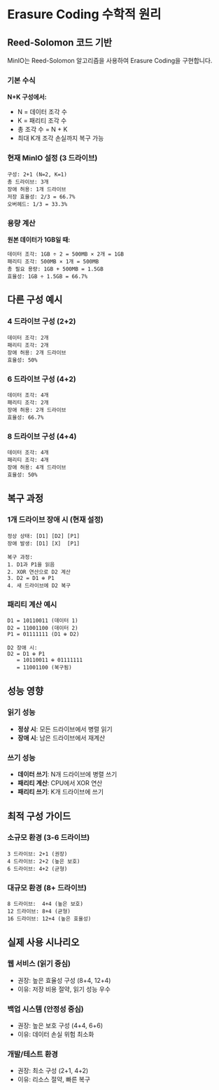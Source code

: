 # Erasure Coding 수학적 원리

## Reed-Solomon 코드 기반

MinIO는 Reed-Solomon 알고리즘을 사용하여 Erasure Coding을 구현합니다.

### 기본 수식

**N+K 구성에서:**
- N = 데이터 조각 수
- K = 패리티 조각 수
- 총 조각 수 = N + K
- 최대 K개 조각 손실까지 복구 가능

### 현재 MinIO 설정 (3 드라이브)

```
구성: 2+1 (N=2, K=1)
총 드라이브: 3개
장애 허용: 1개 드라이브
저장 효율성: 2/3 = 66.7%
오버헤드: 1/3 = 33.3%
```

### 용량 계산

**원본 데이터가 1GB일 때:**
```
데이터 조각: 1GB ÷ 2 = 500MB × 2개 = 1GB
패리티 조각: 500MB × 1개 = 500MB
총 필요 용량: 1GB + 500MB = 1.5GB
효율성: 1GB ÷ 1.5GB = 66.7%
```

## 다른 구성 예시

### 4 드라이브 구성 (2+2)
```
데이터 조각: 2개
패리티 조각: 2개
장애 허용: 2개 드라이브
효율성: 50%
```

### 6 드라이브 구성 (4+2)
```
데이터 조각: 4개
패리티 조각: 2개
장애 허용: 2개 드라이브
효율성: 66.7%
```

### 8 드라이브 구성 (4+4)
```
데이터 조각: 4개
패리티 조각: 4개
장애 허용: 4개 드라이브
효율성: 50%
```

## 복구 과정

### 1개 드라이브 장애 시 (현재 설정)
```
정상 상태: [D1] [D2] [P1]
장애 발생: [D1] [X]  [P1]

복구 과정:
1. D1과 P1을 읽음
2. XOR 연산으로 D2 계산
3. D2 = D1 ⊕ P1
4. 새 드라이브에 D2 복구
```

### 패리티 계산 예시
```
D1 = 10110011 (데이터 1)
D2 = 11001100 (데이터 2)
P1 = 01111111 (D1 ⊕ D2)

D2 장애 시:
D2 = D1 ⊕ P1
   = 10110011 ⊕ 01111111
   = 11001100 (복구됨)
```

## 성능 영향

### 읽기 성능
- **정상 시**: 모든 드라이브에서 병렬 읽기
- **장애 시**: 남은 드라이브에서 재계산

### 쓰기 성능
- **데이터 쓰기**: N개 드라이브에 병렬 쓰기
- **패리티 계산**: CPU에서 XOR 연산
- **패리티 쓰기**: K개 드라이브에 쓰기

## 최적 구성 가이드

### 소규모 환경 (3-6 드라이브)
```
3 드라이브: 2+1 (권장)
4 드라이브: 2+2 (높은 보호)
6 드라이브: 4+2 (균형)
```

### 대규모 환경 (8+ 드라이브)
```
8 드라이브:  4+4 (높은 보호)
12 드라이브: 8+4 (균형)
16 드라이브: 12+4 (높은 효율성)
```

## 실제 사용 시나리오

### 웹 서비스 (읽기 중심)
- 권장: 높은 효율성 구성 (8+4, 12+4)
- 이유: 저장 비용 절약, 읽기 성능 우수

### 백업 시스템 (안정성 중심)
- 권장: 높은 보호 구성 (4+4, 6+6)
- 이유: 데이터 손실 위험 최소화

### 개발/테스트 환경
- 권장: 최소 구성 (2+1, 4+2)
- 이유: 리소스 절약, 빠른 복구
```

